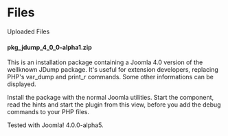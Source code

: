 # Files
Uploaded Files

#### pkg_jdump_4_0_0-alpha1.zip 
This is an installation package containing a Joomla 4.0 version of the wellknown JDump package.
It's useful for extension developers, replacing PHP's var_dump and print_r commands. Some other informations
can be displayed.

Install the package with the normal Joomla utilities. Start the component, read the hints and start the plugin
from this view, before you add the debug commands to your PHP files.

Tested with Joomla! 4.0.0-alpha5.
